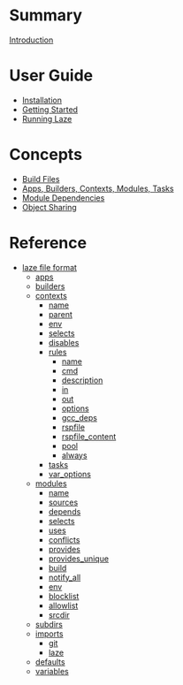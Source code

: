 # Summary

[Introduction](./introduction.md)

# User Guide

- [Installation](./installation.md)
- [Getting Started](./getting_started.md)
- [Running Laze](./execution.md)

# Concepts

- [Build Files](./concepts/lazefiles.md)
- [Apps, Builders, Contexts, Modules, Tasks](./concepts/types.md)
- [Module Dependencies](./concepts/dependencies.md)
- [Object Sharing](./concepts/object_sharing.md)

# Reference

- [laze file format](./reference/laze_yaml.md)
  - [apps](./reference/apps.md)
  - [builders](./reference/builders.md)
  - [contexts](./reference/contexts.md)
    - [name](./reference/context/name.md)
    - [parent](./reference/context/parent.md)
    - [env](./reference/context/env.md)
    - [selects](./reference/context/selects.md)
    - [disables](./reference/context/disables.md)
    - [rules](./reference/context/rules.md)
      - [name](./reference/context/rule/name.md)
      - [cmd](./reference/context/rule/cmd.md)
      - [description](./reference/context/rule/description.md)
      - [in](./reference/context/rule/in.md)
      - [out](./reference/context/rule/out.md)
      - [options](./reference/context/rule/option.md)
      - [gcc_deps](./reference/context/rule/gcc_deps.md)
      - [rspfile](./reference/context/rule/rspfile.md)
      - [rspfile_content](./reference/context/rule/rspfile_content.md)
      - [pool](./reference/context/rule/pool.md)
      - [always](./reference/context/rule/always.md)
    - [tasks]()
    - [var_options]()
  - [modules](./reference/modules.md)
    - [name](./reference/module/name.md)
    - [sources](./reference/module/sources.md)
    - [depends](./reference/module/depends.md)
    - [selects](./reference/module/selects.md)
    - [uses](./reference/module/uses.md)
    - [conflicts](./reference/module/conflicts.md)
    - [provides](./reference/module/provides.md)
    - [provides_unique](./reference/module/provides_unique.md)
    - [build]()
    - [notify_all]()
    - [env]()
    - [blocklist]()
    - [allowlist]()
    - [srcdir]()
  - [subdirs](./reference/subdirs.md)
  - [imports](./reference/imports.md)
    - [git](./reference/import/git.md)
    - [laze](./reference/import/laze.md)
  - [defaults]()
  - [variables](./reference/variables.md)
